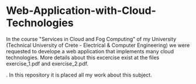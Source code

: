 # Web-Application-with-Cloud-Technologies
In the course "Services in Cloud and Fog Computing" of my University (Technical University of Crete - Electrical & Computer Engineering) we were requested to develope a web application that implements many cloud technologies. More details about this excercise exist at the files exercise_1.pdf and exercise_2.pdf.


. In this repository it is placed all my work about this subject.
